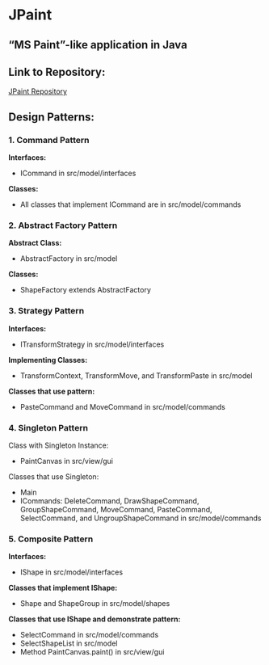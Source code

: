 # JPaint

## “MS Paint”-like application in Java


## Link to Repository:
[JPaint Repository](hhttps://github.com/cfindley1/JPaint)


## Design Patterns:

### 1. Command Pattern

**Interfaces:**
- ICommand in src/model/interfaces

**Classes:**
- All classes that implement ICommand are in src/model/commands



### 2. Abstract Factory Pattern

**Abstract Class:**
- AbstractFactory in src/model

**Classes:**
- ShapeFactory extends AbstractFactory



### 3. Strategy Pattern

**Interfaces:**
- ITransformStrategy in src/model/interfaces

**Implementing Classes:**
- TransformContext, TransformMove, and TransformPaste in src/model

**Classes that use pattern:**
- PasteCommand and MoveCommand in src/model/commands



### 4. Singleton Pattern

Class with Singleton Instance:
- PaintCanvas in src/view/gui

Classes that use Singleton:
- Main
- ICommands: DeleteCommand, DrawShapeCommand, GroupShapeCommand, MoveCommand, PasteCommand, SelectCommand, and UngroupShapeCommand in src/model/commands



### 5. Composite Pattern

**Interfaces:**
- IShape in src/model/interfaces

**Classes that implement IShape:**
- Shape and ShapeGroup in src/model/shapes

**Classes that use IShape and demonstrate pattern:**
- SelectCommand in src/model/commands
- SelectShapeList in src/model
- Method PaintCanvas.paint() in src/view/gui

